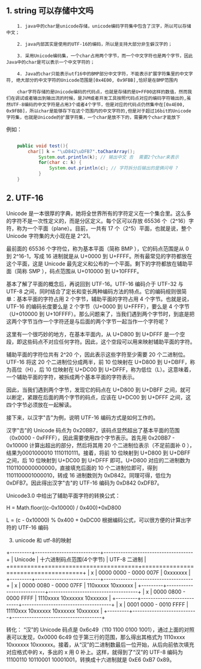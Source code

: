 
## 1. string 可以存储中文吗

```
    1. java中的char是unicode存储，unicode编码字符集中包含了汉字，所以可以存储中文；

    2. java内部其实是使用的UTF-16的编码，所以是支持大部分非生僻汉字的；

    3. 采用Unicode编码集，一个char占用两个字节，而一个中文字符也是两个字节，因此Java中的char是可以表示一个中文字符的；

    4. Java的char只能表示utf­16中的BMP部分中文字符，不能表示扩展字符集里的中文字符, 绝大部分的中文字符的Unicode范围是[0x4E00, 0x9FBB],恰好是在BMP范围内

    char字符存储的是Unicode编码的代码点，也就是存储的是U+FF00这样的数值，然而我们在调试或者输出到输出流的时候，是JVM或者开发工具按照代码点对应的编码字符输出的,虽然UTF-8编码的中文字符是占用3个或者4个字节，但是对应的代码点仍然集中在[0x4E00, 0x9FBB]，所以char是能够存下在这个范围内的中文字符的,但是对于超过16bit的Unicode字符集，也就是Unicode的扩展字符集，一个char是放不下的，需要两个char才能放下
```
例如：

```java

    public void test(){
        char[] k = "\uD842\uDFB7".toCharArray();
            System.out.println(k); // 输出中文 𠮷  需要2个char来表示
            for(char c: k) {
                System.out.println(c); // 字符拆分后输出的是俩问号 ?
            }
    }
```

## 2. UTF-16

   Unicode 是一本很厚的字典，她将全世界所有的字符定义在一个集合里。这么多的字符不是一次性定义的，而是分区定义。每个区可以存放 65536 个（2^16）字符，称为一个平面（plane）。目前，一共有 17 个（2^5）平面，也就是说，整个 Unicode 字符集的大小现在是 2^21。

最前面的 65536 个字符位，称为基本平面（简称 BMP ），它的码点范围是从 0 到 2^16-1，写成 16 进制就是从 U+0000 到 U+FFFF。所有最常见的字符都放在这个平面，这是 Unicode 最先定义和公布的一个平面。剩下的字符都放在辅助平面（简称 SMP ），码点范围从 U+010000 到 U+10FFFF。

基本了解了平面的概念后，再说回到 UTF-16。UTF-16 编码介于 UTF-32 与 UTF-8 之间，同时结合了定长和变长两种编码方法的特点。它的编码规则很简单：基本平面的字符占用 2 个字节，辅助平面的字符占用 4 个字节。也就是说，UTF-16 的编码长度要么是 2 个字节（U+0000 到 U+FFFF），要么是 4 个字节（U+010000 到 U+10FFFF）。那么问题来了，当我们遇到两个字节时，到底是把这两个字节当作一个字符还是与后面的两个字节一起当作一个字符呢？

这里有一个很巧妙的地方，在基本平面内，从 U+D800 到 U+DFFF 是一个空段，即这些码点不对应任何字符。因此，这个空段可以用来映射辅助平面的字符。

辅助平面的字符位共有 2^20 个，因此表示这些字符至少需要 20 个二进制位。UTF-16 将这 20 个二进制位分成两半，前 10 位映射在 U+D800 到 U+DBFF，称为高位（H），后 10 位映射在 U+DC00 到 U+DFFF，称为低位（L）。这意味着，一个辅助平面的字符，被拆成两个基本平面的字符表示。

因此，当我们遇到两个字节，发现它的码点在 U+D800 到 U+DBFF 之间，就可以断定，紧跟在后面的两个字节的码点，应该在 U+DC00 到 U+DFFF 之间，这四个字节必须放在一起解读。

接下来，以汉字"𠮷"为例，说明 UTF-16 编码方式是如何工作的。

汉字"𠮷"的 Unicode 码点为 0x20BB7，该码点显然超出了基本平面的范围（0x0000 - 0xFFFF），因此需要使用四个字节表示。首先用 0x20BB7 - 0x10000 计算出超出的部分，然后将其用 20 个二进制位表示（不足前面补 0 ），结果为0001000010 1110110111。接着，将前 10 位映射到 U+D800 到 U+DBFF 之间，后 10 位映射到 U+DC00 到 U+DFFF 即可。U+D800 对应的二进制数为 1101100000000000，直接填充后面的 10 个二进制位即可，得到 1101100001000010，转成 16 进制数则为 0xD842。同理可得，低位为 0xDFB7。因此得出汉字"𠮷"的 UTF-16 编码为 0xD842 0xDFB7。

Unicode3.0 中给出了辅助平面字符的转换公式：

H = Math.floor((c-0x10000) / 0x400)+0xD800

L = (c - 0x10000) % 0x400 + 0xDC00
根据编码公式，可以很方便的计算出字符的 UTF-16 编码
   

3. unicode 和 utf-8的映射

+---------+---------------------------+-------------------------------------+
| Unicode | 十六进制码点范围(4个字节) | UTF-8 二进制                        |
+=========+===========================+=====================================+
| x       | 0000 0000 - 0000 007F     | 0xxxxxxx                            |
+---------+---------------------------+-------------------------------------+
| x       | 0000 0080 - 0000 07FF     | 110xxxxx 10xxxxxx                   |
+---------+---------------------------+-------------------------------------+
| x       | 0000 0800 - 0000 FFFF     | 1110xxxx 10xxxxxx 10xxxxxx          |
+---------+---------------------------+-------------------------------------+
| x       | 0001 0000 - 0010 FFFF     | 11110xxx 10xxxxxx 10xxxxxx 10xxxxxx |
+---------+---------------------------+-------------------------------------+

转化： “汉”的 Unicode 码点是 0x6c49（110 1100 0100 1001），通过上面的对照表可以发现，0x0000 6c49 位于第三行的范围，那么得出其格式为 1110xxxx 10xxxxxx 10xxxxxx。接着，从“汉”的二进制数最后一位开始，从后向前依次填充对应格式中的 x，多出的 x 用 0 补上。这样，就得到了“汉”的 UTF-8 编码为 11100110 10110001 10001001，转换成十六进制就是 0xE6 0xB7 0x89。
